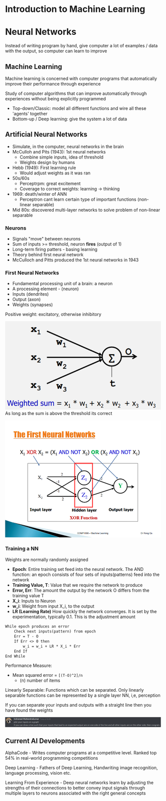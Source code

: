 # Introduction to Machine Learning
# Neural Networks
Instead of writing program by hand, give computer a lot of examples / data with the output, so computer can learn to improve

## Machine Learning
Machine learning is concerned with computer programs that automatically improve their performance through experience 

Study of computer algorithms that can improve automatically through experiences without being explicitly programmed

- Top-down/Classic: model all different functions and wire all these 'agents' together
- Bottom-up / Deep learning: give the system a lot of data 
## Artificial Neural Networks
- Simulate, in the computer, neural networks in the brain
- McCulloh and Pits (1943): 1st neural networks
	- Combine simple inputs, idea of threshold
	- Weights design by humans
- Hebb (1949): First learning rule
	- Would adjust weights as it was ran
- 50s/60s
	- Perceptrpm: great excitement
	- Coverage to correct weights: learning $\to$ thinking
- 1969: death/winter of ANN 
	- Perceptron cant learn certain type of important functions (non- linear separable)
- Mid 80s: discovered multi-layer networks to solve problem of non-linear separable

### Neurons
- Signals "move" between neurons
- Sum of inputs >= threshold, neuron **fires** (output of 1)
- Long-term firing patters - basing learning
- Theory behind first neural network
- McCulloch and Pitts produced the 1st neural networks in 1943

### First Neural Networks
- Fundamental processing unit of a brain: a neuron
- A processing element - (neuron)
- Inputs (dendrites)
- Output (axon)
- Weights (synapses)

Positive weight: excitatory, otherwise inhibitory 

![8f7d9d6504f97d72a58c200294c3014e.png](../_resources/8f7d9d6504f97d72a58c200294c3014e.png)
As long as the sum is above the threshold its correct

![2edf4d1b6db1e258e068d9f261d7b02a.png](../_resources/2edf4d1b6db1e258e068d9f261d7b02a.png)

### Training a NN
Weights are normally randomly assigned
- **Epoch**: Entire training set feed into the neural network. The AND function: an epoch consists of four sets of inputs(patterns) feed into the network
- **Training Value, T**: Value that we require the network to produce
- **Error, Err**: The amount the output by the network O differs from the training value T
- **X_i**: Inputs to Neuron
- **w_i**: Weight from input X_i, to the output 
- **LR (Learning Rate)** How quickly the network converges. It is set by the experimentation, typically 0.1. This is the adjustment amount

```
While epoch produces an error
	Check next inputs(pattern) from epoch
	Err = T - O
	If Err <> 0 then
		w_i = w_i + LR * X_i * Err
	End If
End While
```

Performance Measure:
- Mean squared error = `[(T-O)^2]/n`
	- (n) number of items

Linearly Separable: Functions which can be separated. Only linearly separable functions can be represented by a single layer NN, i,e, perception

If you can separate your inputs and outputs with a straight line then you have found the weights

![15786801da80d2bbcf14b1b38be2beaf.png](../_resources/15786801da80d2bbcf14b1b38be2beaf.png)

## Current AI Developments
AlphaCode - Writes computer programs at a competitive level. Ranked top 54% in real-world programming competitions

Deep Learning - Fathers of Deep Learning, Handwriting image recognition, language processing, vision etc.

Learning From Experience - Deep neural networks learn by adjusting the strengths of their connections to better convey input signals through multiple layers to neurons associated with the right general concepts